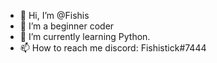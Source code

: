 - 👋 Hi, I’m @Fishis
- 👀 I’m a beginner coder
- 🌱 I’m currently learning Python.
- 📫 How to reach me discord: Fishistick#7444
